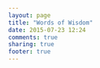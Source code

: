 ```yaml
---
layout: page
title: "Words of Wisdom"
date: 2015-07-23 12:24
comments: true
sharing: true
footer: true
---
```

